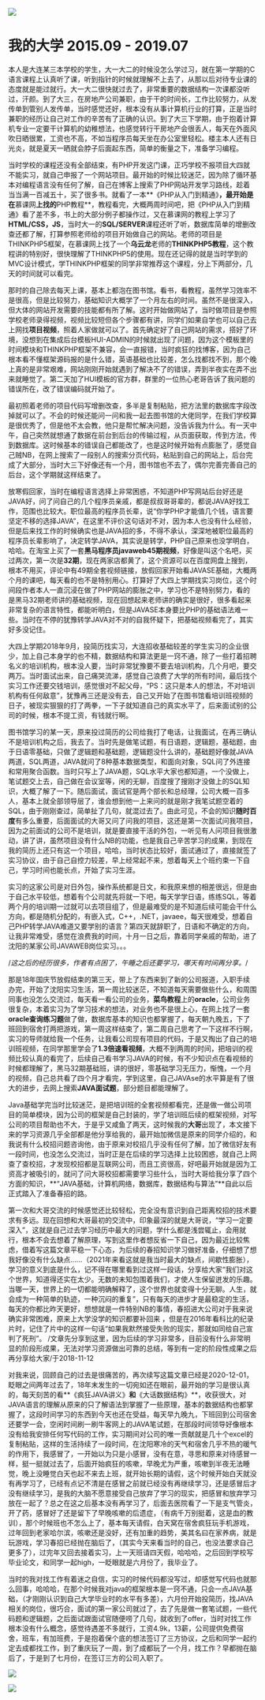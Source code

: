 ![](https://img-blog.csdnimg.cn/1006d68dd9bc42b2af325cc49eb1e06b.png)

# 我的大学 2015.09 - 2019.07

本人是大连某三本学校的学生，大一大二的时候没怎么学过习，就在第一学期的C语言课程上认真听了课，听到指针的时候就理解不上去了，从那以后对待专业课的态度就是能过就行。大一大二很快就过去了，非常重要的数据结构一次课都没听过，汗颜。到了大三，在房地产公司兼职，由于干的时间长，工作比较努力，从发传单到管别人发传单，当时感觉还好，根本没有从事计算机行业的打算，正是当时兼职的经历让自己对工作的辛苦有了正确的认识。到了大三下学期，由于抱着计算机专业一定要干计算机的幼稚想法，也感觉转行干房地产会很丢人，每天在外面风吹日晒很累，工资也不高，不如当程序员每天坐在办公室里轻松。楼主本人还有日光炎，就是夏天一晒就会脖子后面起东西，简单的衡量之下，准备学习编程。

当时学校的课程还没有全部结束，有PHP开发这门课，正巧学校不报项目大四就不能实习，就自己申报了一个网站项目。最开始的时候比较迷茫，因为除了循环基本对编程语言没有任何了解，自己在博客上搜索了PHP网站开发学习路线，趁着当当满一百减五十，买了很多书。就看了一本**《PHP从入门到精通》**，最开始是在**慕课网**上找的**PHP教程**，教程看完，大概两周时间吧，把《PHP从入门到精通》看了差不多，书上的大部分例子都操作过，又在慕课网的教程上学习了**HTML/CSS，JS**，当时大一的**SQL/SERVER**课程还听了听，数据库简单的增删改查还都了解，打算参照老师给的项目开始做自己的网站。老师的项目是THINKPHP5框架，在慕课网上找了一个**乌云龙**老师的**THINKPHP5教程**，这个教程讲的特别好，很快理解了THINKPHP5的使用。现在还记得的就是当时学到的MVC设计模式，学THINKPHP框架的同学非常推荐这个课程，分上下两部分，几天的时间就可以看完。

那时的自己除去每天上课，基本上都泡在图书馆。看书，看教程，虽然学习效率不是很高，但是比较努力，基础知识大概学了一个月左右的时间。虽然不是很深入，但大体的网站开发需要的技能都有所了解。这时开始做网站了，当时做项目是参照学校老师录得视频，视频比较短但各个步骤都有讲，同学们如果自学也可以自己去上网找**项目视频**，照着人家做就可以了。首先确定好了自己网站的需求，搭好了环境，没想到在集成后台模板HUI-ADMIN的时候就出现了问题，因为这个模板里的时间模块和THINKPHP框架不兼容，会一直报错，当时疯狂的找博客，因为自己根本看不懂框架源码报的是什么错，英语基础也比较差，怎么找都找不到，那个晚上真的是非常艰难，网站刚刚开始就遇到了解决不了的错误，弄到半夜实在弄不出来就睡觉了。第二天加了HUI模板的官方群，群里的一位热心老哥告诉了我问题的错误所在，改了错误编码就开始了。

最初照着老师的项目代码写增删改查，多半是复制粘贴，把方法里的数据库字段改掉就可以了。不会的时候还能问一问和我一起去图书馆的大佬同学，在我们学校算是很优秀了，但是他不太会教，他只是帮忙解决问题，没告诉我为什么。有一天中午，自己突然就想通了数据在前台到后台的传输过程，从页面获取，传到方法，传到数据库。这时候基本的错误自己都能改了，也是这时候开始有点膨胀了，感觉自己贼NB，在网上搜索了一段别人的搜索分页代码，粘贴到自己的网站上，后台完成了大部分，当时大三下好像还有一个月，图书馆也不去了，偶尔完善完善自己的后台，这个学期就这样结束了。

放寒假回家，当时在编程语言选择上非常困惑，不知道PHP写网站后台好还是JAVA好，问了问自己的几个程序员亲戚，都是叔叔哥哥辈的，都说JAVA好找工作，范围也比较大。职位最高的程序员长辈，说“你学PHP才能值几个钱，语言要坚定不移的选择JAVA”，在这里不评价这句话对不对，因为本人也没有什么经验，但是后来找工作的时候确实也是JAVA招的多，不得不承认，深深地被职位最高的程序员长辈影响了，决定转学JAVA，其实说是转学，PHP自己原来也没学明白，哈哈。在淘宝上买了一套**黑马程序员javaweb45期视频**，好像是叫这个名吧，买过两次，第一次是**32期**，现在两家店都黄了，这个资源可以在百度网盘上搜到，根本不用买，评论中有49期全套视频链接，放假回家开始看JAVASE基础，大概两个月的课吧，每天看的也不是特别用心。打算好了大四上学期找实习岗位，这个时间段作者本人一直沉浸在做了PHP网站的膨胀之中，学习也不是特别努力，看的是黑马32期老师讲的基础视频，现在回想起来老师讲的确实是很好，很多看起来非常复杂的语言特性，都能听明白，但是JAVASE本身要比PHP的基础语法难一些。当时在不停的犹豫转学JAVA对不对的自我怀疑下，把基础视频看完了，其实好多没记住。

大四上学期2018年9月，投简历找实习，大连招收基础较差的学生实习的企业很少，加上自己本身学的也不精，数据结构和算法更是一窍不通，除了一些打着招聘名义的培训机构，根本没人要，当时非常犹豫要不要去培训机构，几个月吧，要交两万。当时面试出来，自己痛哭流涕，感觉自己浪费了大学的所有时间，最后找个实习工作还要交钱培训，感觉很对不起父母，“PS：这只是本人的想法，不对培训机构有任何敌意”，犹豫再三还是没有去，自己又开始了在图书馆看培训班视频的日子，被现实狠狠的打了两拳，一下子就知道自己的真实水平了，后来面试别的公司的时候，根本不提工资，有钱就行啊。

图书馆学习的某一天，原来投过简历的公司给我打了电话，让我面试，在再三确认不是培训机构之后，我去了。当时先是做笔试题，有日语题，逻辑题，基础题，由于日语零基础，只做了逻辑题和基础题，逻辑题没什么讲的，基础题好像就JAVA两道，SQL两道，JAVA就问了8种基本数据类型，和面向对象，SQL问了外连接和常用聚合函数。当时只写上了JAVA题，SQL水平大家也都知道，一个没做上，笔试题交上去，自己做在会议室等，闲的无聊，百度搜了搜刚才没做上的SQL知识，大概了解了一下。随后面试，面试官是两个部长和总经理，公司大概一百多人，基本上就全部领导层了，谁会想到他一上来问的就是刚才我笔试题空着的SQL，由于刚刚查过，简单扯了几句，就混过去了。由此可见，不会的知识**随时百度**有多么重要，后面面试的大哥又问了问我的项目，这还是第一次面试问我项目，因为之前面试的公司不是培训，就是要直接干活的外包，一听见有人问项目我很激动，讲了讲，虽然项目没有什么NB的功能，也是我自己辛苦学习的成果，到现在我的简历上还只有这一个项目，哈哈，当时状态比较好，面试通过了，直接就签了实习协议，由于自己自控力较差，早上经常起不来，想着每天上个班约束一下自己，学习时间也能长点，开始了实习生涯。

实习的这家公司是对日外包，操作系统都是日文，和我原来想的相差很远，但是由于自己水平较低，想着有个公司就先将就一下吧，每天学学日语，练练SQL，等着两个月的培训期一过就可以去项目组了，但是最难受的是不知道后续可能会干什么方向，都是随机分配的，有嵌入式，C++，.NET，javaee，每天很难受，想着自己PHP转学JAVA难道又要学别的语言？第四天就辞职了，日语和不确定的方向，让我非常难受，感觉在浪费我的时间，十月一日之后，靠着同学亲戚的帮助，进了沈阳的某家公司JAVAWEB岗位实习。。。

/*这之后的经历很多，作者有点困了，午睡之后还要学习，哪天有时间再分享。*/

那是18年国庆节放假结束的第三天，带上了东西来到了新的公司报道，入职手续办完，开始了沈阳实习生活，第一周比较迷茫，不知道每天需要做些什么，和周围同事也没怎么交流过，每天看一看公司的业务，**菜鸟教程**上的**oracle**，公司业务很复杂，本着实习为了学习技术的想法，对业务也不是很上心，在网上找了一套**oracle查询练习题**做了做，数据库基本的知识也都掌握了，每天朝九晚五，下了班回到宿舍打两把游戏，第一周这样结束了，第二周自己思考了一下这样不行啊，实习的导师就给我一个任务，让我看公司现有项目的代码，于是又掏出了自己的培训班视频，在同学那里学会了**1.3倍速看视频**，大概不到两周的时间，把培训的视频比较认真的看完了，后续自己看书学习JAVA的时候，有不少知识点在看视频的时候都理解了，黑马32期基础班，讲的很好，零基础学习无压力，惭愧，一个月的视频，自己总共看了四个月才看完，学到这里，自己JAVAse的水平算是有了很大的进步，去网上搜索**JAVA面试题**，部分题目都能理解了。

Java基础学完当时比较迷茫，是把培训班的全套视频都看完，还是做一做公司项目的简单模块，因为公司的框架是自己封装的，学了培训班后续的框架视频，对写公司的项目帮助也不大，于是乎又咸鱼了两天，这时候我的**大哥**出现了，本文接下来的学习资源几乎全部都是他分享给我的，最开始加微信是原来的同学介绍的，和我说有什么校招问题咨询他，由于原来对校招几乎没有任何了解，加了微信好友有一段时间，也没怎么交流过，当时正是在后续的学习选择上比较困惑，就自己上网查了查校招，才发现校招都是互联网公司，而且工资很高，好吧最开始就是因为工资高才被吸引的，就问了问大哥校招都需要学习些什么，当时大哥给我分享了四个方面的知识，**“JAVA基础，计算机网络，数据库，数据结构与算法”**自此以后正式踏入了准备春招的路。

第一次和大哥交流的时候感觉还比较轻松，完全没有意识到自己距离校招的技术要求有多远。现在回想和大哥最初的交流中，印象最深的就是大哥说，“学习一定要深入”，这就是自己过去学习经历中最大的问题，学什么都是浅尝辄止，会用就行，根本不会去想着了解原理，写到这里作者想反省一下自己，因为最近比较焦虑，借着写这篇文章平稳一下心态，为后续的春招知识学习做好准备，仔细想了想我好像没有什么缺点……（2021年来看这就是我当时最大的缺点，间歇性膨胀），学习的意义到底是什么，记不得在哪里看到过这样一段话，分享给大家“我们对这个世界，知道得还实在太少。无数的未知包围着我们，才使人生保留迸发的乐趣。当哪一天，世界上的一切都能明确解释了，这个世界也就变得十分无聊。人生，就会成为一种简单的轨迹，一种沉闷的重复”，只有每天的进步才是最稳定的生活，每天的你都比昨天更好，想想就是一件特别NB的事情，春招进大公司对于我来说确实非常困难，原来上大学没学的知识都要补回来 ，但是在2016年看科比的纪录片时，记住了片中的这样一句话“如果我默然接受失败的现实，那就如同给自己宣判了死刑”。
/文章先分享到这里，因为后续的学习非常多，目前没有什么非常明显的阶段形成果，无法对学习资源做出可靠的总结，等到有一定的阶段性成果之后再分享给大家/于2018-11-12

对我来说，回顾自己的过去是很痛苦的，再次续写这篇文章已经是2020-12-01，眨眼之间两年过去了，18年末发生的一切宛如还在眼前，最开始的学习是很认真的，每天刻苦的看**《疯狂JAVA讲义》**和**《大话数据结构》**，收获很大，对JAVA语言的理解从原来的只了解语法到掌握了一些原理，基本的数据结构也都掌握了，这段时间学习的东西到今天也还在受益，每天早九晚九，下班回到公司宿舍还要学一会，空闲时间刷一刷牛客网上的JAVA笔试题，在那段时间领导好像根本没有给我安排任何写代码的工作，实习期间对公司的唯一贡献就是几十个excel的复制粘贴，这样的生活持续了一段时间，在沈阳寒冷的天气和宿舍几乎不热的暖气的作用下，我感冒了，一开始以为只是小感冒，没有在意，寻思和原来对待感冒一样，挺一挺就过去了，后面开始疯狂的咳嗽，早晚尤为严重，咳嗽到半夜无法睡觉，晚上没睡觉白天也起不来去上班，就开始长期的请假，这个时候开始白天就没有再学习了，已经有点记不清是在感冒之前就已经没有再继续学习，还是感冒后才没有继续学习，是我的大脑不愿意接受自己放弃了学习的现实，把感冒和放弃学习放在一起了？总之在这之后基本没有再学习了，后面去医院看了一下是支气管炎，开了药，感冒好了还是留下了早晚咳嗽的后遗症，（有病千万别挺着，这是血的教训），那个时候班也不怎么上了，基本每天请假，白天窝在宿舍疯狂玩手机游戏，过年回到老家哈尔滨，咳嗽还是没好，还有加重的趋势，美其名曰在家养病，就是玩游戏，学习春招已经抛在脑后了，（其实今天来看当时的自己，也没法要求自己更多了），过完年又回去接着实习，上一天班请四天假，哈哈哈，之后回到学校写毕业论文，和同学一起high，一眨眼就是六月份了，我毕业了。

当时的我对找工作有着迷之自信，实习的时候代码都没写过，却感觉写代码也就那么回事，哈哈哈，在那个时候我对java的框架根本是一窍不通，只会一点JAVA基础，（才刚刚认识到自己大学毕业时的水平有多差），六月份开始投简历，找JAVA相关的岗位，很巧合，面试的第一家公司就过了，去了先是做一套笔试题，一些代码题和逻辑题，之后面试跟面试官随便唠了几句，就收到了offer，当时对找工作根本没有什么概念，感觉待遇差不多就行，工资4.9k，13薪，公司提供免费宿舍，班车，有加班费，于是抱着保个底的想法签订了三方协议，之后和同学一起约定去成都找工作，到了重庆玩了一周，到了成都玩了一个月，找工作？早都抛在脑后了，于是到了七月份，在签订三方的公司入职了。

![](https://img-blog.csdnimg.cn/c66cc07b674c424ba11ec6825e22a640.png)

![](https://img-blog.csdnimg.cn/46f9ed15f914479ab130d47e9578e721.png)
